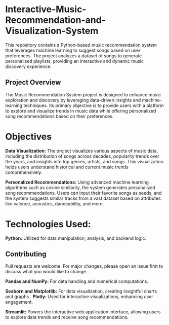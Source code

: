 # Interactive-Music-Recommendation-and-Visualization-System
This repository contains a Python-based music recommendation system that leverages machine learning to suggest songs based on user preferences. The project analyzes a dataset of songs to generate personalized playlists, providing an interactive and dynamic music discovery experience.


## Project Overview
The Music Recommendation System project is designed to enhance music exploration and discovery by leveraging data-driven insights and machine-learning techniques. Its primary objective is to provide users with a platform to explore and visualize trends in music data while offering personalized song recommendations based on their preferences.

# Objectives

**Data Visualization:** The project visualizes various aspects of music data, including the distribution of songs across decades, popularity trends over the years, and insights into top genres, artists, and songs. This visualization helps users understand historical and current music trends comprehensively.

**Personalized Recommendations:** Using advanced machine learning algorithms such as cosine similarity, the system generates personalized song recommendations. Users can input their favorite songs as seeds, and the system suggests similar tracks from a vast dataset based on attributes like valence, acoustics, danceability, and more. 

# Technologies Used:

**Python:** Utilized for data manipulation, analysis, and backend logic.

## Contributing
Pull requests are welcome. For major changes, please open an issue first to discuss what you would like to change.


**Pandas and NumPy:** For data handling and numerical computations.

**Seaborn and Matplotlib:** For data visualization, creating insightful charts and graphs
.
**Plotly:** Used for interactive visualizations, enhancing user engagement.

**Streamlit:** Powers the interactive web application interface, allowing users to explore data trends and receive song recommendations.

